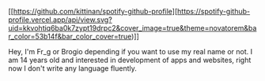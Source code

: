[[https://github.com/kittinan/spotify-github-profile][https://spotify-github-profile.vercel.app/api/view.svg?uid=kkvohtiq6ba0k7zypt19drpc2&cover_image=true&theme=novatorem&bar_color=53b14f&bar_color_cover=true)]]

Hey, I'm Fr_g or Brogio depending if you want to use my real name or not. I am 14 years old and interested in development of apps and websites, right now I don't write any language fluently.
